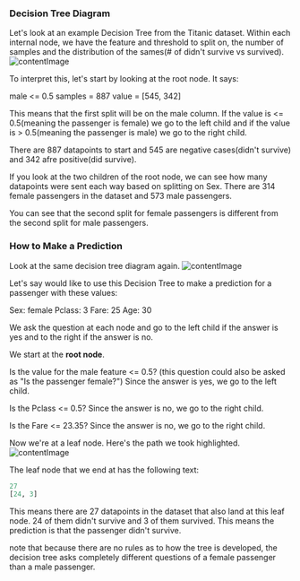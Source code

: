 ### Decision Tree Diagram
Let's look at an example Decision Tree from the Titanic dataset. Within each internal node, we have the feature and threshold to split on, the number of samples and the distribution of the sames(# of didn't survive vs survived).
![contentImage](https://api.sololearn.com/DownloadFile?id=3893)

To interpret this, let's start by looking at the root node. It says:

male <= 0.5
samples = 887
value = \[545, 342\]

This means that the first split will be on the male column. If the value is <= 0.5(meaning the passenger is female) we go to the left child and if the value is > 0.5(meaning the passenger is male) we go to the right child.

There are 887 datapoints to start and 545 are negative cases(didn't survive) and 342 afre positive(did survive).

If you look at the two children of the root node, we can see how many datapoints were sent each way based on splitting on Sex. There are 314 female passengers in the dataset and 573 male passengers.

You can see that the second split for female passengers is different from the second split for male passengers.

### How to Make a Prediction
Look at the same decision tree diagram again.
![contentImage](https://api.sololearn.com/DownloadFile?id=3894)

Let's say would like to use this Decision Tree to make a prediction for a passenger with these values:

Sex: female
Pclass: 3
Fare: 25
Age: 30

We ask the question at each node and go to the left child if the answer is yes and to the right if the answer is no.

We start at the **root node**.

Is the value for the male feature <= 0.5? (this question could also be asked as "Is the passenger female?")
Since the answer is yes, we go to the left child.

Is the Pclass <= 0.5?
Since the answer is no, we go to the right child.

Is the Fare <= 23.35?
Since the answer is no, we go to the right child.

Now we're at a leaf node. Here's the path we took highlighted.
![contentImage](https://api.sololearn.com/DownloadFile?id=3895)

The leaf node that we end at has the following text:
```python
27
[24, 3]
```

This means there are 27 datapoints in the dataset that also land at this leaf node. 24 of them didn't survive and 3 of them survived. This means the prediction is that the passenger didn't survive.

note that because there are no rules as to how the tree is developed, the decision tree asks completely different questions of a female passenger than a male passenger.